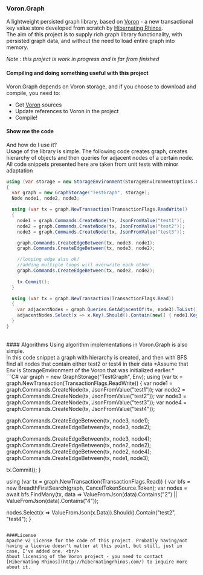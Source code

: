 ### Voron.Graph
A lightweight persisted graph library, based on [Voron](https://github.com/ayende/raven.voron/) - a new transactional key value store developed from scratch by [Hibernating Rhinos](http://hibernatingrhinos.com/).<br/>
The aim of this project is to supply rich graph library functionality, with persisted graph data, and without the need to load entire graph into memory.

*Note : this project is work in progress and is far from finished*

#### Compiling and doing something useful with this project
Voron.Graph depends on Voron storage, and if you choose to download and compile, you need to:
* Get [Voron](https://github.com/ayende/raven.voron/) sources
* Update references to Voron in the project
* Compile!

#### Show me the code
And how do I use it?<br/>
Usage of the library is simple. The following code creates graph, creates hierarchy of objects
and then queries for adjacent nodes of a certain node. <br/>
All code snippets presented here are taken from unit tests with minor adaptation<br/>

```c#
using (var storage = new StorageEnvironment(StorageEnvironmentOptions.CreateMemoryOnly()))
{
  var graph = new GraphStorage("TestGraph", storage);
  Node node1, node2, node3;

  using (var tx = graph.NewTransaction(TransactionFlags.ReadWrite))
  {
    node1 = graph.Commands.CreateNode(tx, JsonFromValue("test1"));
    node2 = graph.Commands.CreateNode(tx, JsonFromValue("test2"));
    node3 = graph.Commands.CreateNode(tx, JsonFromValue("test3"));

    graph.Commands.CreateEdgeBetween(tx, node3, node1);
    graph.Commands.CreateEdgeBetween(tx, node3, node2);

    //looping edge also ok!
    //adding multiple loops will overwrite each other
    graph.Commands.CreateEdgeBetween(tx, node2, node2);
    
    tx.Commit();
  }

  using (var tx = graph.NewTransaction(TransactionFlags.Read))
  {
    var adjacentNodes = graph.Queries.GetAdjacentOf(tx, node3).ToList();
    adjacentNodes.Select(x => x.Key).Should().Contain(new[] { node1.Key, node2.Key });
  }
}
```  
<br/>
#### Algorithms
Using algorithm implementations in Voron.Graph is also simple.<br/>
In this code snippet a graph with hierarchy is created, and then with BFS find all nodes that contain either test2 or test4 in their data
*Assume that Env is StorageEnvironment of the Voron that was initialized earlier.*<br/>
```C#
var graph = new GraphStorage("TestGraph", Env);
using (var tx = graph.NewTransaction(TransactionFlags.ReadWrite))
{
  var node1 = graph.Commands.CreateNode(tx, JsonFromValue("test1"));
  var node2 = graph.Commands.CreateNode(tx, JsonFromValue("test2"));
  var node3 = graph.Commands.CreateNode(tx, JsonFromValue("test3"));
  var node4 = graph.Commands.CreateNode(tx, JsonFromValue("test4"));

  graph.Commands.CreateEdgeBetween(tx, node3, node1);
  graph.Commands.CreateEdgeBetween(tx, node3, node2);
  
  graph.Commands.CreateEdgeBetween(tx, node3, node4);
  graph.Commands.CreateEdgeBetween(tx, node2, node2);
  graph.Commands.CreateEdgeBetween(tx, node2, node4);
  graph.Commands.CreateEdgeBetween(tx, node1, node3);

  tx.Commit();
}

using (var tx = graph.NewTransaction(TransactionFlags.Read))
{
  var bfs = new BreadthFirstSearch(graph, CancelTokenSource.Token);
  var nodes = await bfs.FindMany(tx, data => ValueFromJson<string>(data).Contains("2") ||
                                             ValueFromJson<string>(data).Contains("4"));

  nodes.Select(x => ValueFromJson<string>(x.Data)).Should().Contain("test2", "test4");
}
```

####License
Apache v2 License for the code of this project. Probably having/not having a license doesn't matter at this point, but still, just in case, I've added one. <br/>
About licensing of the Voron project - you need to contact [Hibernating Rhinos](http://hibernatingrhinos.com/) to inquire more about it.
